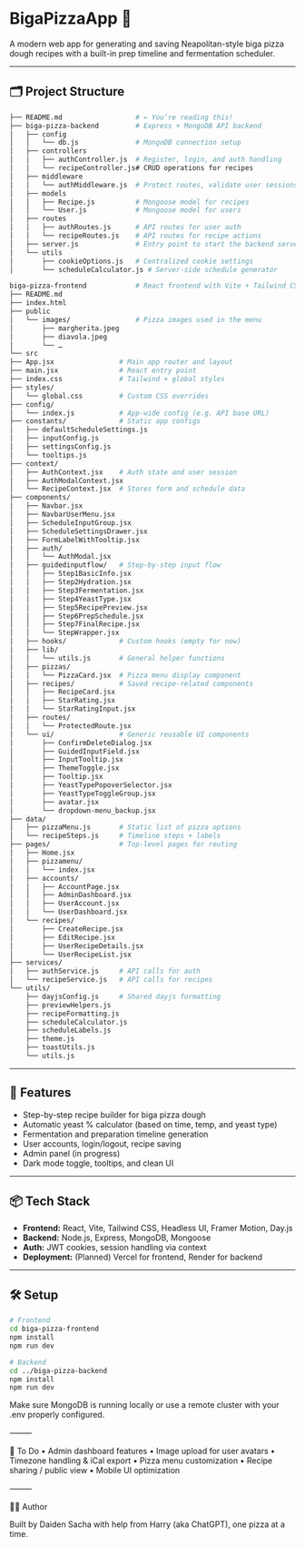 # BigaPizzaApp 🍕

A modern web app for generating and saving Neapolitan-style biga pizza dough recipes with a built-in prep timeline and fermentation scheduler.

---

## 🗂 Project Structure

```bash
├── README.md                  # ← You’re reading this!
├── biga-pizza-backend         # Express + MongoDB API backend
│   ├── config
│   │   └── db.js              # MongoDB connection setup
│   ├── controllers
│   │   ├── authController.js  # Register, login, and auth handling
│   │   └── recipeController.js# CRUD operations for recipes
│   ├── middleware
│   │   └── authMiddleware.js  # Protect routes, validate user sessions
│   ├── models
│   │   ├── Recipe.js          # Mongoose model for recipes
│   │   └── User.js            # Mongoose model for users
│   ├── routes
│   │   ├── authRoutes.js      # API routes for user auth
│   │   └── recipeRoutes.js    # API routes for recipe actions
│   ├── server.js              # Entry point to start the backend server
│   └── utils
│       ├── cookieOptions.js   # Centralized cookie settings
│       └── scheduleCalculator.js # Server-side schedule generator

biga-pizza-frontend            # React frontend with Vite + Tailwind CSS
├── README.md
├── index.html
├── public
│   └── images/                # Pizza images used in the menu
│       ├── margherita.jpeg
│       ├── diavola.jpeg
│       └── …
└── src
├── App.jsx                # Main app router and layout
├── main.jsx               # React entry point
├── index.css              # Tailwind + global styles
├── styles/
│   └── global.css         # Custom CSS overrides
├── config/
│   └── index.js           # App-wide config (e.g. API base URL)
├── constants/             # Static app configs
│   ├── defaultScheduleSettings.js
│   ├── inputConfig.js
│   ├── settingsConfig.js
│   └── tooltips.js
├── context/
│   ├── AuthContext.jsx    # Auth state and user session
│   ├── AuthModalContext.jsx
│   └── RecipeContext.jsx  # Stores form and schedule data
├── components/
│   ├── Navbar.jsx
│   ├── NavbarUserMenu.jsx
│   ├── ScheduleInputGroup.jsx
│   ├── ScheduleSettingsDrawer.jsx
│   ├── FormLabelWithTooltip.jsx
│   ├── auth/
│   │   └── AuthModal.jsx
│   ├── guidedinputflow/   # Step-by-step input flow
│   │   ├── Step1BasicInfo.jsx
│   │   ├── Step2Hydration.jsx
│   │   ├── Step3Fermentation.jsx
│   │   ├── Step4YeastType.jsx
│   │   ├── Step5RecipePreview.jsx
│   │   ├── Step6PrepSchedule.jsx
│   │   ├── Step7FinalRecipe.jsx
│   │   └── StepWrapper.jsx
│   ├── hooks/             # Custom hooks (empty for now)
│   ├── lib/
│   │   └── utils.js       # General helper functions
│   ├── pizzas/
│   │   └── PizzaCard.jsx  # Pizza menu display component
│   ├── recipes/           # Saved recipe-related components
│   │   ├── RecipeCard.jsx
│   │   ├── StarRating.jsx
│   │   └── StarRatingInput.jsx
│   ├── routes/
│   │   └── ProtectedRoute.jsx
│   └── ui/                # Generic reusable UI components
│       ├── ConfirmDeleteDialog.jsx
│       ├── GuidedInputField.jsx
│       ├── InputTooltip.jsx
│       ├── ThemeToggle.jsx
│       ├── Tooltip.jsx
│       ├── YeastTypePopoverSelector.jsx
│       ├── YeastTypeToggleGroup.jsx
│       ├── avatar.jsx
│       └── dropdown-menu_backup.jsx
├── data/
│   ├── pizzaMenu.js       # Static list of pizza options
│   └── recipeSteps.js     # Timeline steps + labels
├── pages/                 # Top-level pages for routing
│   ├── Home.jsx
│   ├── pizzamenu/
│   │   └── index.jsx
│   ├── accounts/
│   │   ├── AccountPage.jsx
│   │   ├── AdminDashboard.jsx
│   │   ├── UserAccount.jsx
│   │   └── UserDashboard.jsx
│   └── recipes/
│       ├── CreateRecipe.jsx
│       ├── EditRecipe.jsx
│       ├── UserRecipeDetails.jsx
│       └── UserRecipeList.jsx
├── services/
│   ├── authService.js     # API calls for auth
│   └── recipeService.js   # API calls for recipes
└── utils/
    ├── dayjsConfig.js     # Shared dayjs formatting
    ├── previewHelpers.js
    ├── recipeFormatting.js
    ├── scheduleCalculator.js
    ├── scheduleLabels.js
    ├── theme.js
    ├── toastUtils.js
    └── utils.js
```

---

## 🚀 Features

- Step-by-step recipe builder for biga pizza dough
- Automatic yeast % calculator (based on time, temp, and yeast type)
- Fermentation and preparation timeline generation
- User accounts, login/logout, recipe saving
- Admin panel (in progress)
- Dark mode toggle, tooltips, and clean UI

---

## 📦 Tech Stack

- **Frontend:** React, Vite, Tailwind CSS, Headless UI, Framer Motion, Day.js
- **Backend:** Node.js, Express, MongoDB, Mongoose
- **Auth:** JWT cookies, session handling via context
- **Deployment:** (Planned) Vercel for frontend, Render for backend

---

## 🛠 Setup

```bash
# Frontend
cd biga-pizza-frontend
npm install
npm run dev

# Backend
cd ../biga-pizza-backend
npm install
npm run dev
```

Make sure MongoDB is running locally or use a remote cluster with your .env properly configured.

⸻

📌 To Do
• Admin dashboard features
• Image upload for user avatars
• Timezone handling & iCal export
• Pizza menu customization
• Recipe sharing / public view
• Mobile UI optimization

⸻

🧑‍🍳 Author

Built by Daiden Sacha with help from Harry (aka ChatGPT), one pizza at a time.
